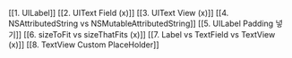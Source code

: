 [[1. UILabel]]
[[2. UIText Field (x)]]
[[3. UIText View (x)]]
[[4. NSAttributedString vs NSMutableAttributedString]]
[[5. UILabel Padding 넣기]]
[[6. sizeToFit vs sizeThatFits (x)]]
[[7. Label vs TextField vs TextView (x)]]
[[8. TextView Custom PlaceHolder]]
